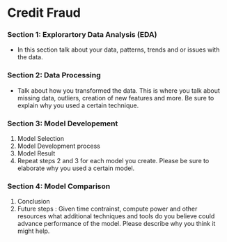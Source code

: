 # Credit Fraud
### Section 1: Explorartory Data Analysis (EDA)
- In this section talk about your data, patterns, trends and or issues with the data. 
### Section 2: Data Processing 
- Talk about how you transformed the data. This is where you talk about missing data, outliers, creation of new features and more. Be sure to explain why you used a certain technique. 
### Section 3: Model Developement
1. Model Selection
2. Model Development process 
3. Model Result
4. Repeat steps 2 and 3 for each model you create. 
Please be sure to elaborate why you used a certain model. 
### Section 4: Model Comparison
1. Conclusion
2. Future steps : Given time contrainst, compute power and other resources what additional techniques and tools do you believe could advance performance of the model. Please describe why you think it might help. 
